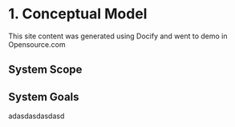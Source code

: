 # 1. Conceptual Model

This site content was generated using Docify and went to demo in Opensource.com
## System Scope

## System Goals
adasdasdasdasd
